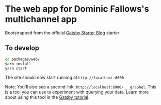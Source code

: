 # The web app for Dominic Fallows's multichannel app

Bootstrapped from the official [Gatsby Starter Blog](https://github.com/gatsbyjs/gatsby-starter-blog) starter

## To develop

```sh
cd packages/web/
yarn install
yarn start
```

The site should now start running at `http://localhost:8000`

Note: You'll also see a second link: `http://localhost:8000/___graphql`. This is a tool you can use to experiment with querying your data. Learn more about using this tool in the [Gatsby tutorial](https://www.gatsbyjs.org/tutorial/part-five/#introducing-graphiql).
